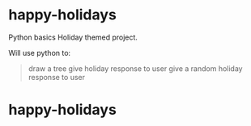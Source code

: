 # happy-holidays
Python basics Holiday themed project. 

Will use python to:

> draw a tree
>give holiday response to user
>give a random holiday response to user
# happy-holidays
